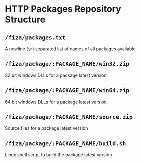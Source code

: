 # HTTP Packages Repository Structure

## `/fiza/packages.txt`

A newline (`\n`) separated list of names of all packages available

## `/fiza/package/:PACKAGE_NAME/win32.zip`

32 bit windows DLLs for a package latest version

## `/fiza/package/:PACKAGE_NAME/win64.zip`

64 bit windows DLLs for a package latest version

## `/fiza/package/:PACKAGE_NAME/source.zip`

Source files for a package latest version

## `/fiza/package/:PACKAGE_NAME/build.sh`

Linux shell script to build the package latest version
